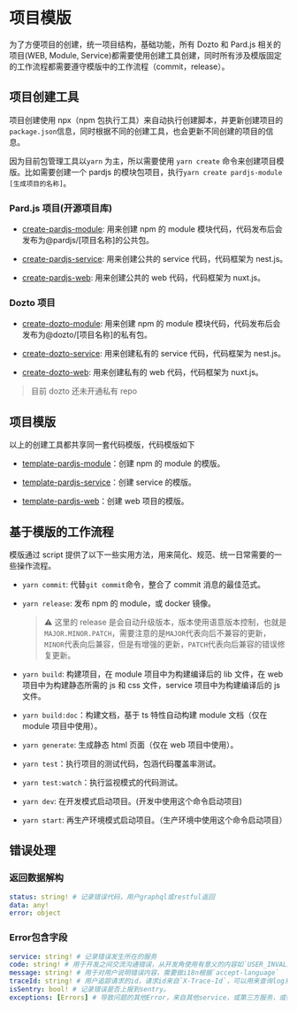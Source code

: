# 项目模版

为了方便项目的创建，统一项目结构，基础功能，所有 Dozto 和 Pard.js 相关的项目(WEB, Module, Service)都需要使用创建工具创建，同时所有涉及模版固定的工作流程都需要遵守模版中的工作流程（commit，release）。

## 项目创建工具

项目创建使用 npx（npm 包执行工具）来自动执行创建脚本，并更新创建项目的`package.json`信息，同时根据不同的创建工具，也会更新不同创建的项目的信息。

因为目前包管理工具以`yarn` 为主，所以需要使用 `yarn create` 命令来创建项目模版。比如需要创建一个 pardjs 的模块包项目，执行`yarn create pardjs-module [生成项目的名称]`。

### Pard.js 项目(开源项目库)

- [create-pardjs-module](https://github.com/pardjs/create-pardjs-module): 用来创建 npm 的 module 模块代码，代码发布后会发布为@pardjs/[项目名称]的公共包。

- [create-pardjs-service](https://github.com/pardjs/create-pardjs-service): 用来创建公共的 service 代码，代码框架为 nest.js。
- [create-pardjs-web](https://github.com/pardjs/create-pardjs-web): 用来创建公共的 web 代码，代码框架为 nuxt.js。

### Dozto 项目

- [create-dozto-module](https://github.com/dozto/create-dozto-module): 用来创建 npm 的 module 模块代码，代码发布后会发布为@dozto/[项目名称]的私有包。

- [create-dozto-service](https://github.com/dozto/create-dozto-service): 用来创建私有的 service 代码，代码框架为 nest.js。
- [create-dozto-web](https://github.com/dozto/create-dozto-web): 用来创建私有的 web 代码，代码框架为 nuxt.js。

> 目前 dozto 还未开通私有 repo

## 项目模版

以上的创建工具都共享同一套代码模版，代码模版如下

- [template-pardjs-module](https://github.com/pardjs/template-pardjs-module)：创建 npm 的 module 的模版。

- [template-pardjs-service](https://github.com/pardjs/template-pardjs-service)：创建 service 的模版。

- [template-pardjs-web](https://github.com/pardjs/template-pardjs-web)：创建 web 项目的模版。

## 基于模版的工作流程

模版通过 script 提供了以下一些实用方法，用来简化、规范、统一日常需要的一些操作流程。

- `yarn commit`: 代替`git commit`命令，整合了 commit 消息的最佳范式。

- `yarn release`: 发布 npm 的 module，或 docker 镜像。

  > ⚠️ 这里的 release 是会自动升级版本，版本使用语意版本控制，也就是`MAJOR.MINOR.PATCH`，需要注意的是`MAJOR`代表向后不兼容的更新，`MINOR`代表向后兼容，但是有增强的更新，`PATCH`代表向后兼容的错误修复更新。

- `yarn build`: 构建项目，在 module 项目中为构建编译后的 lib 文件，在 web 项目中为构建静态所需的 js 和 css 文件，service 项目中为构建编译后的 js 文件。

- `yarn build:doc`：构建文档，基于 ts 特性自动构建 module 文档（仅在 module 项目中使用）。

- `yarn generate`: 生成静态 html 页面（仅在 web 项目中使用）。

- `yarn test`：执行项目的测试代码，包涵代码覆盖率测试。

- `yarn test:watch`：执行监视模式的代码测试。

- `yarn dev`: 在开发模式启动项目。(开发中使用这个命令启动项目)

- `yarn start`: 再生产环境模式启动项目。（生产环境中使用这个命令启动项目）

## 错误处理

### 返回数据解构
```yaml
status: string! # 记录错误代码，用户graphql或restful返回
data: any!
error: object
```
### Error包含字段
```yaml
service: string! # 记录错误发生所在的服务
code: string! # 用于开发之间交流沟通错误，从开发角使用有意义的内容如`USER_INVALID_ROLE`
message: string! # 用于对用户说明错误内容，需要做i18n根据`accept-language`
traceId: string! # 用户追踪请求的id，请求id来自`X-Trace-Id`，可以用来查询log来查询相关请求。
isSentry: bool! # 记录错误是否上报到sentry。
exceptions: [Errors] # 导致问题的其他Error，来自其他service，或第三方服务，或者是校验错误。
```
